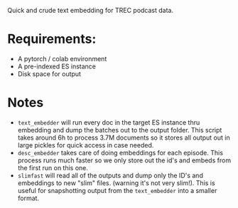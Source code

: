 Quick and crude text embedding for TREC podcast data.

# Requirements:
- A pytorch / colab environment
- A pre-indexed ES instance
- Disk space for output

# Notes
- `text_embedder` will run every doc in the target ES instance thru embedding and dump the batches out to the output folder.  This script takes around 6h to process 3.7M documents so it stores all output out in large pickles for quick access in case needed.
- `desc_embedder` takes care of doing embeddings for each episode.  This process runs much faster so we only store out the id's and embeds from the first run on this one.
- `slimfast` will read all of the outputs and dump only the ID's and embeddings to new "slim" files. (warning it's not very slim!).  This is useful for snapshotting output from the `text_embedder` into a smaller format.
